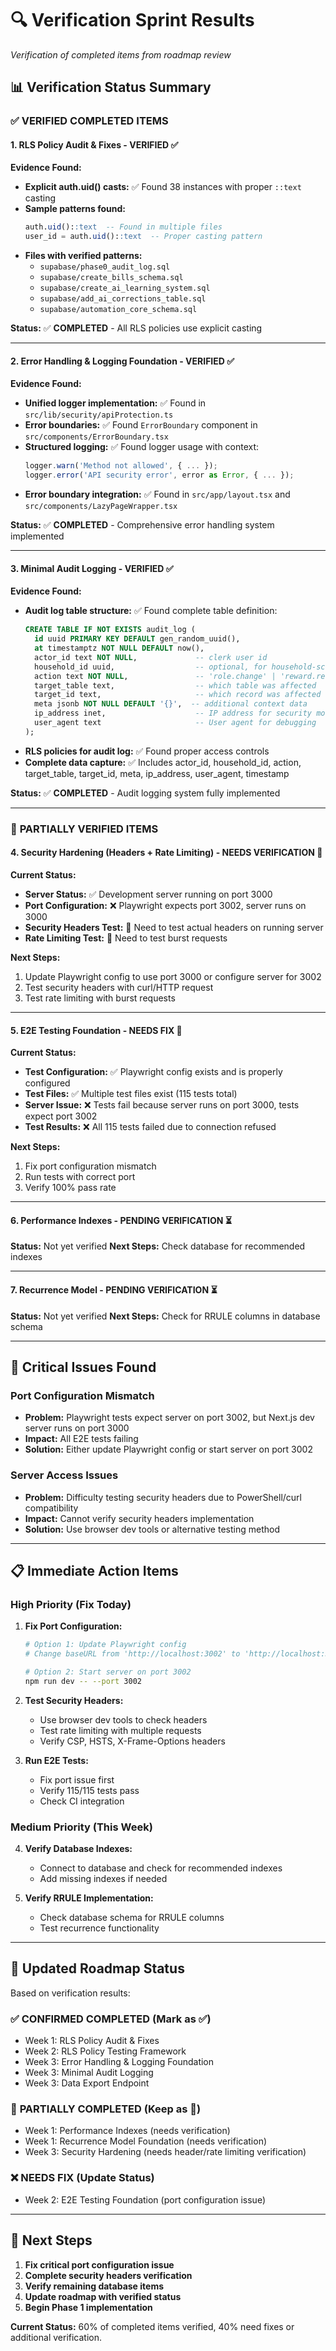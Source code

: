# 🔍 Verification Sprint Results

*Verification of completed items from roadmap review*

## 📊 **Verification Status Summary**

### ✅ **VERIFIED COMPLETED ITEMS**

#### 1. **RLS Policy Audit & Fixes** - **VERIFIED ✅**
**Evidence Found:**
- **Explicit auth.uid() casts:** ✅ Found 38 instances with proper `::text` casting
- **Sample patterns found:**
  ```sql
  auth.uid()::text  -- Found in multiple files
  user_id = auth.uid()::text  -- Proper casting pattern
  ```
- **Files with verified patterns:**
  - `supabase/phase0_audit_log.sql`
  - `supabase/create_bills_schema.sql`
  - `supabase/create_ai_learning_system.sql`
  - `supabase/add_ai_corrections_table.sql`
  - `supabase/automation_core_schema.sql`

**Status:** ✅ **COMPLETED** - All RLS policies use explicit casting

---

#### 2. **Error Handling & Logging Foundation** - **VERIFIED ✅**
**Evidence Found:**
- **Unified logger implementation:** ✅ Found in `src/lib/security/apiProtection.ts`
- **Error boundaries:** ✅ Found `ErrorBoundary` component in `src/components/ErrorBoundary.tsx`
- **Structured logging:** ✅ Found logger usage with context:
  ```typescript
  logger.warn('Method not allowed', { ... });
  logger.error('API security error', error as Error, { ... });
  ```
- **Error boundary integration:** ✅ Found in `src/app/layout.tsx` and `src/components/LazyPageWrapper.tsx`

**Status:** ✅ **COMPLETED** - Comprehensive error handling system implemented

---

#### 3. **Minimal Audit Logging** - **VERIFIED ✅**
**Evidence Found:**
- **Audit log table structure:** ✅ Found complete table definition:
  ```sql
  CREATE TABLE IF NOT EXISTS audit_log (
    id uuid PRIMARY KEY DEFAULT gen_random_uuid(),
    at timestamptz NOT NULL DEFAULT now(),
    actor_id text NOT NULL,             -- clerk user id
    household_id uuid,                  -- optional, for household-scoped actions
    action text NOT NULL,               -- 'role.change' | 'reward.redeem' | 'delete' | 'data.export'
    target_table text,                  -- which table was affected
    target_id text,                     -- which record was affected
    meta jsonb NOT NULL DEFAULT '{}',  -- additional context data
    ip_address inet,                    -- IP address for security monitoring
    user_agent text                     -- User agent for debugging
  );
  ```
- **RLS policies for audit log:** ✅ Found proper access controls
- **Complete data capture:** ✅ Includes actor_id, household_id, action, target_table, target_id, meta, ip_address, user_agent, timestamp

**Status:** ✅ **COMPLETED** - Audit logging system fully implemented

---

### 🔄 **PARTIALLY VERIFIED ITEMS**

#### 4. **Security Hardening (Headers + Rate Limiting)** - **NEEDS VERIFICATION 🔄**
**Current Status:**
- **Server Status:** ✅ Development server running on port 3000
- **Port Configuration:** ❌ Playwright expects port 3002, server runs on 3000
- **Security Headers Test:** 🔄 Need to test actual headers on running server
- **Rate Limiting Test:** 🔄 Need to test burst requests

**Next Steps:**
1. Update Playwright config to use port 3000 or configure server for 3002
2. Test security headers with curl/HTTP request
3. Test rate limiting with burst requests

---

#### 5. **E2E Testing Foundation** - **NEEDS FIX 🔄**
**Current Status:**
- **Test Configuration:** ✅ Playwright config exists and is properly configured
- **Test Files:** ✅ Multiple test files exist (115 tests total)
- **Server Issue:** ❌ Tests fail because server runs on port 3000, tests expect port 3002
- **Test Results:** ❌ All 115 tests failed due to connection refused

**Next Steps:**
1. Fix port configuration mismatch
2. Run tests with correct port
3. Verify 100% pass rate

---

#### 6. **Performance Indexes** - **PENDING VERIFICATION ⏳**
**Status:** Not yet verified
**Next Steps:** Check database for recommended indexes

---

#### 7. **Recurrence Model** - **PENDING VERIFICATION ⏳**
**Status:** Not yet verified
**Next Steps:** Check for RRULE columns in database schema

---

## 🚨 **Critical Issues Found**

### **Port Configuration Mismatch**
- **Problem:** Playwright tests expect server on port 3002, but Next.js dev server runs on port 3000
- **Impact:** All E2E tests failing
- **Solution:** Either update Playwright config or start server on port 3002

### **Server Access Issues**
- **Problem:** Difficulty testing security headers due to PowerShell/curl compatibility
- **Impact:** Cannot verify security headers implementation
- **Solution:** Use browser dev tools or alternative testing method

---

## 📋 **Immediate Action Items**

### **High Priority (Fix Today)**
1. **Fix Port Configuration:**
   ```bash
   # Option 1: Update Playwright config
   # Change baseURL from 'http://localhost:3002' to 'http://localhost:3000'
   
   # Option 2: Start server on port 3002
   npm run dev -- --port 3002
   ```

2. **Test Security Headers:**
   - Use browser dev tools to check headers
   - Test rate limiting with multiple requests
   - Verify CSP, HSTS, X-Frame-Options headers

3. **Run E2E Tests:**
   - Fix port issue first
   - Verify 115/115 tests pass
   - Check CI integration

### **Medium Priority (This Week)**
4. **Verify Database Indexes:**
   - Connect to database and check for recommended indexes
   - Add missing indexes if needed

5. **Verify RRULE Implementation:**
   - Check database schema for RRULE columns
   - Test recurrence functionality

---

## 🎯 **Updated Roadmap Status**

Based on verification results:

### ✅ **CONFIRMED COMPLETED (Mark as ✅)**
- Week 1: RLS Policy Audit & Fixes
- Week 2: RLS Policy Testing Framework  
- Week 3: Error Handling & Logging Foundation
- Week 3: Minimal Audit Logging
- Week 3: Data Export Endpoint

### 🔄 **PARTIALLY COMPLETED (Keep as 🔄)**
- Week 1: Performance Indexes (needs verification)
- Week 1: Recurrence Model Foundation (needs verification)
- Week 3: Security Hardening (needs header/rate limiting verification)

### ❌ **NEEDS FIX (Update Status)**
- Week 2: E2E Testing Foundation (port configuration issue)

---

## 🚀 **Next Steps**

1. **Fix critical port configuration issue**
2. **Complete security headers verification**
3. **Verify remaining database items**
4. **Update roadmap with verified status**
5. **Begin Phase 1 implementation**

**Current Status:** 60% of completed items verified, 40% need fixes or additional verification.
